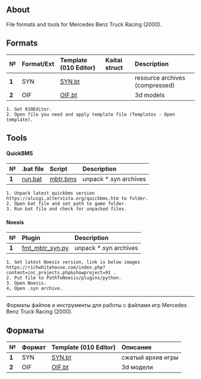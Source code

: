 ## About
File formats and tools for Mercedes Benz Truck Racing (2000).

## Formats
| № | Format/Ext  | Template (010 Editor) |  Kaitai struct | Description   |
| :-- | :------- | :-- |  :-- | :-- |
|  **1**  | SYN |  [SYN.bt](https://github.com/AlexKimov/MBTR-file-formats/blob/master/templates/010editor/SYN.bt) |  | resource archives (compressed) |
|  **2**  | OIF |  [OIF.bt](https://github.com/AlexKimov/MBTR-file-formats/blob/master/templates/010editor/OIF.bt) |  | 3d models |

    1. Get 010Editor.
    2. Open file you need and apply template file (Templates - Open template).

## Tools

#### QuickBMS 

| № | .bat file | Script  | Description   |
| :-- | :------- | :-------  | :-- |
|  **1**  | [run.bat](https://github.com/AlexKimov/MBTR-file-formats/blob/master/scripts/bms/run.bat) | [mbtr.bms](https://github.com/AlexKimov/MBTR-file-formats/blob/master/scripts/bms/mbtr.bms)  | unpack *.syn archives |

    1. Unpack latest quickbms version https://aluigi.altervista.org/quickbms.htm to folder.
    2. Open bat file and set path to game folder.
    3. Run bat file and check for unpacked files.
    
#### Noesis

| № | Plugin | Description   |
| :-- | :------- | :-------  | 
|  **1**  | [fmt_mbtr_syn.py](https://github.com/AlexKimov/MBTR-file-formats/blob/master/plugins/noesis/fmt_mbtr_syn.py)  | unpack *.syn archives |

    1. Get latest Noesis version, link is below images https://richwhitehouse.com/index.php?content=inc_projects.php&showproject=91 .
    2. Put file to PathToNoesis/plugins/python.
    3. Open Noesis. 
    4, Open .syn archive.
        
----

Форматы файлов и инструменты для работы с файлами игр Mercedes Benz Truck Racing (2000).

## Форматы
| № | Формат | Template (010 Editor) | Описание   |
| :-- | :------- | :-- |  :-- | 
|  **1**  | SYN |  [SYN.bt](https://github.com/AlexKimov/MBTR-file-formats/blob/master/templates/010editor/SYN.bt) |  сжатый архив игры |
|  **2**  | OIF |  [OIF.bt](https://github.com/AlexKimov/MBTR-file-formats/blob/master/templates/010editor/OIF.bt) |  3d модели |
